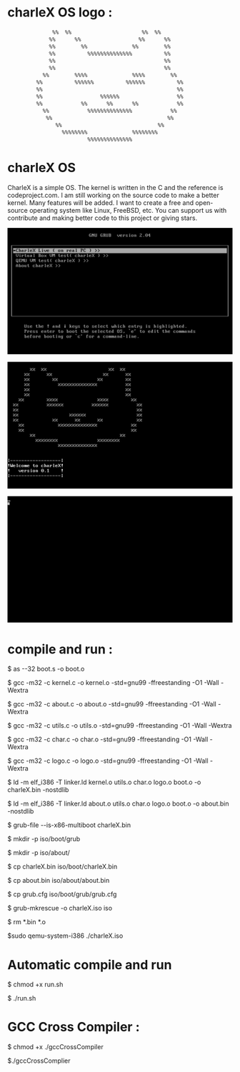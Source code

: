 

# charleX OS logo :


                  %%  %%                      %%  %%      
                 %%      %%                  %%      %%   
                 %%        %%              %%        %%   
                 %%          %%%%%%%%%%%%%%          %%   
                 %%                                  %%   
                 %%                                  %%   
               %%        %%%%              %%%%        %% 
             %%          %%%%%%          %%%%%%          %%
             %%                                          %%
             %%                  %%%%%%                  %%
             %%            %%      %%      %%            %%
               %%            %%%%%%%%%%%%%%            %%  
                %%                                    %%  
                   %%                              %%      
                     %%%%%%%%              %%%%%%%%     
                             %%%%%%%%%%%%%%               



# charleX OS

CharleX is a simple OS.
The kernel is written in the C and the reference is  codeproject.com.
I am still working on the source code to make a better kernel. Many features will be added.
I want to create a free and open-source operating system like Linux, FreeBSD, etc. 
You can support us with contribute and making better code to this project or giving stars.


![screenshots](screenshots/charleXGrub.png)

![screenshots](screenshots/charleXLoadingAndLogo.png)

![screenshots](screenshots/charleXPrompt.png)


# compile and run :

$ as --32 boot.s -o boot.o

$ gcc -m32 -c kernel.c -o kernel.o -std=gnu99 -ffreestanding -O1 -Wall -Wextra

$ gcc -m32 -c about.c -o about.o -std=gnu99 -ffreestanding -O1 -Wall -Wextra

$ gcc -m32 -c utils.c -o utils.o -std=gnu99 -ffreestanding -O1 -Wall -Wextra

$ gcc -m32 -c char.c -o char.o -std=gnu99 -ffreestanding -O1 -Wall -Wextra

$ gcc -m32 -c logo.c -o logo.o -std=gnu99 -ffreestanding -O1 -Wall -Wextra

$ ld -m elf_i386 -T linker.ld kernel.o utils.o char.o logo.o boot.o -o charleX.bin -nostdlib

$ ld -m elf_i386 -T linker.ld about.o  utils.o char.o logo.o boot.o -o about.bin -nostdlib

$ grub-file --is-x86-multiboot charleX.bin

$ mkdir -p iso/boot/grub

$ mkdir -p iso/about/

$ cp charleX.bin iso/boot/charleX.bin

$ cp about.bin iso/about/about.bin

$ cp grub.cfg iso/boot/grub/grub.cfg

$ grub-mkrescue -o charleX.iso iso

$ rm *.bin *.o 

$sudo qemu-system-i386 ./charleX.iso




# Automatic compile and run

$ chmod +x run.sh

$ ./run.sh


# GCC Cross Compiler :

$ chmod +x ./gccCrossCompiler

$./gccCrossComplier


